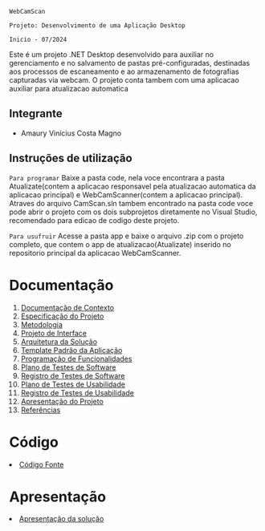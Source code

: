 `WebCamScan`

`Projeto: Desenvolvimento de uma Aplicação Desktop`

`Inicio - 07/2024`

Este é um projeto .NET Desktop desenvolvido para auxiliar no gerenciamento e no salvamento de pastas pré-configuradas, destinadas aos processos de escaneamento e ao armazenamento de fotografias capturadas via webcam.
O projeto conta tambem com uma aplicacao auxiliar para atualizacao automatica

## Integrante

* Amaury Vinícius Costa Magno

## Instruções de utilização

`Para programar` 
Baixe a pasta code, nela voce encontrara a pasta Atualizate(contem a aplicacao responsavel pela atualizacao automatica da aplicacao principal) e WebCamScanner(contem a aplicacao principal). Atraves do arquivo CamScan.sln tambem encontrado na pasta code voce pode abrir o projeto com os dois subprojetos diretamente no Visual Studio, recomendado para edicao de codigo deste projeto.   

`Para usufruir` 
 Acesse a pasta app e baixe o arquivo .zip com o projeto completo, que contem o app de atualizacao(Atualizate) inserido no repositorio principal da aplicacao WebCamScanner.

# Documentação

<ol>
<li><a href="docs/01-Documentação de Contexto.md"> Documentação de Contexto</a></li>
<li><a href="docs/02-Especificação do Projeto.md"> Especificação do Projeto</a></li>
<li><a href="docs/03-Metodologia.md"> Metodologia</a></li>
<li><a href="docs/04-Projeto de Interface.md"> Projeto de Interface</a></li>
<li><a href="docs/05-Arquitetura da Solução.md"> Arquitetura da Solução</a></li>
<li><a href="docs/06-Template Padrão da Aplicação.md"> Template Padrão da Aplicação</a></li>
<li><a href="docs/07-Programação de Funcionalidades.md"> Programação de Funcionalidades</a></li>
<li><a href="docs/08-Plano de Testes de Software.md"> Plano de Testes de Software</a></li>
<li><a href="docs/09-Registro de Testes de Software.md"> Registro de Testes de Software</a></li>
<li><a href="docs/10-Plano de Testes de Usabilidade.md"> Plano de Testes de Usabilidade</a></li>
<li><a href="docs/11-Registro de Testes de Usabilidade.md"> Registro de Testes de Usabilidade</a></li>
<li><a href="docs/12-Apresentação do Projeto.md"> Apresentação do Projeto</a></li>
<li><a href="docs/13-Referências.md"> Referências</a></li>
</ol>

# Código

<li><a href="src/README.md"> Código Fonte</a></li>

# Apresentação

<li><a href="presentation/README.md"> Apresentação da solução</a></li>
